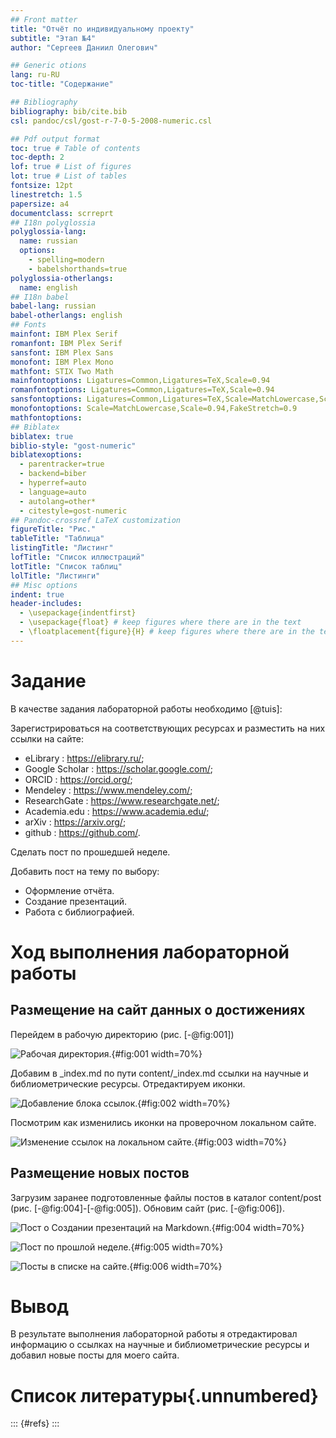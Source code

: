 ```yaml
---
## Front matter
title: "Отчёт по индивидуальному проекту"
subtitle: "Этап №4"
author: "Сергеев Даниил Олегович"

## Generic otions
lang: ru-RU
toc-title: "Содержание"

## Bibliography
bibliography: bib/cite.bib
csl: pandoc/csl/gost-r-7-0-5-2008-numeric.csl

## Pdf output format
toc: true # Table of contents
toc-depth: 2
lof: true # List of figures
lot: true # List of tables
fontsize: 12pt
linestretch: 1.5
papersize: a4
documentclass: scrreprt
## I18n polyglossia
polyglossia-lang:
  name: russian
  options:
	- spelling=modern
	- babelshorthands=true
polyglossia-otherlangs:
  name: english
## I18n babel
babel-lang: russian
babel-otherlangs: english
## Fonts
mainfont: IBM Plex Serif
romanfont: IBM Plex Serif
sansfont: IBM Plex Sans
monofont: IBM Plex Mono
mathfont: STIX Two Math
mainfontoptions: Ligatures=Common,Ligatures=TeX,Scale=0.94
romanfontoptions: Ligatures=Common,Ligatures=TeX,Scale=0.94
sansfontoptions: Ligatures=Common,Ligatures=TeX,Scale=MatchLowercase,Scale=0.94
monofontoptions: Scale=MatchLowercase,Scale=0.94,FakeStretch=0.9
mathfontoptions:
## Biblatex
biblatex: true
biblio-style: "gost-numeric"
biblatexoptions:
  - parentracker=true
  - backend=biber
  - hyperref=auto
  - language=auto
  - autolang=other*
  - citestyle=gost-numeric
## Pandoc-crossref LaTeX customization
figureTitle: "Рис."
tableTitle: "Таблица"
listingTitle: "Листинг"
lofTitle: "Список иллюстраций"
lotTitle: "Список таблиц"
lolTitle: "Листинги"
## Misc options
indent: true
header-includes:
  - \usepackage{indentfirst}
  - \usepackage{float} # keep figures where there are in the text
  - \floatplacement{figure}{H} # keep figures where there are in the text
---
```


# Задание

В качестве задания лабораторной работы необходимо [@tuis]:

Зарегистрироваться на соответствующих ресурсах и разместить на них ссылки на сайте:

- eLibrary : https://elibrary.ru/;
- Google Scholar : https://scholar.google.com/;
- ORCID : https://orcid.org/;
- Mendeley : https://www.mendeley.com/;
- ResearchGate : https://www.researchgate.net/;
- Academia.edu : https://www.academia.edu/;
- arXiv : https://arxiv.org/;
- github : https://github.com/.

Сделать пост по прошедшей неделе.

Добавить пост на тему по выбору:

- Оформление отчёта.
- Создание презентаций.
- Работа с библиографией.

# Ход выполнения лабораторной работы

## Размещение на сайт данных о достижениях

Перейдем в рабочую директорию (рис. [-@fig:001])

![Рабочая директория.](image/1.PNG){#fig:001 width=70%}

Добавим в _index.md по пути content/_index.md ссылки на научные и библиометрические ресурсы. Отредактируем иконки.

![Добавление блока ссылок.](image/2.PNG){#fig:002 width=70%}

Посмотрим как изменились иконки на проверочном локальном сайте.

![Изменение ссылок на локальном сайте.](image/3.PNG){#fig:003 width=70%}

## Размещение новых постов

Загрузим заранее подготовленные файлы постов в каталог content/post (рис. [-@fig:004]-[-@fig:005]). Обновим сайт (рис. [-@fig:006]).

![Пост о Создании презентаций на Markdown.](image/4.PNG){#fig:004 width=70%}

![Пост по прошлой неделе.](image/5.PNG){#fig:005 width=70%}

![Посты в списке на сайте.](image/6.PNG){#fig:006 width=70%}

# Вывод

В результате выполнения лабораторной работы я отредактировал информацию о ссылках на научные и библиометрические ресурсы и добавил новые посты для моего сайта.

# Список литературы{.unnumbered}

::: {#refs}
:::
